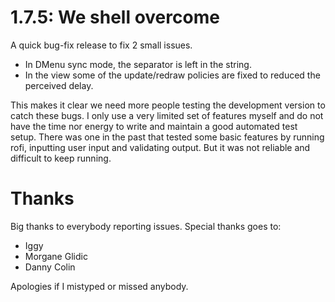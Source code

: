 # 1.7.5:  We shell overcome

A quick bug-fix release to fix 2 small issues.

* In DMenu sync mode, the separator is left in the string.
* In the view some of the update/redraw policies are fixed to reduced the
  perceived delay.

This makes it clear we need more people testing the development version to
catch these bugs. I only use a very limited set of features myself and do not
have the time nor energy to write and maintain a good automated test setup.
There was one in the past that tested some basic features by running rofi,
inputting user input and validating output. But it was not reliable and
difficult to keep running.


# Thanks

Big thanks to everybody reporting issues.
Special thanks goes to:

* Iggy
* Morgane Glidic
* Danny Colin

Apologies if I mistyped or missed anybody.
